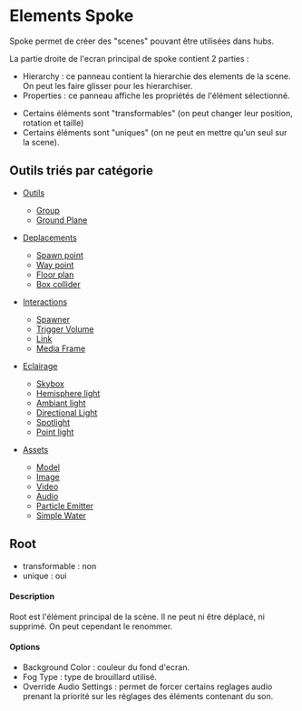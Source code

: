 # Elements Spoke
Spoke permet de créer des "scenes" pouvant être utilisées dans hubs.

La partie droite de l'ecran principal de spoke contient 2 parties :
- Hierarchy : ce panneau contient la hierarchie des elements de la scene. On peut les faire glisser pour les hierarchiser.
- Properties : ce panneau affiche les propriétés de l'élément sélectionné.

* Certains éléments sont "transformables" (on peut changer leur position, rotation et taille)
* Certains éléments sont "uniques" (on ne peut en mettre qu'un seul sur la scene).

## Outils triés par catégorie
* [Outils](fr_tools.md)
  * [Group](fr_tools.md#group)
  * [Ground Plane](fr_tools.md#ground-plane)

* [Deplacements](fr_move.md)
  * [Spawn point](fr_move.md#spawn-point)
  * [Way point](fr_move.md#way-point)
  * [Floor plan](fr_move.md#floor-plan)
  * [Box collider](fr_move.md#box-collider)

* [Interactions](fr_interactions.md)
  * [Spawner](fr_interactions.md#spawner)
  * [Trigger Volume](fr_interactions.md#trigger-volume)
  * [Link](fr_interactions.md#link)
  * [Media Frame](fr_interactions.md#media-frame)

* [Eclairage](fr_lighting.md)
  * [Skybox](fr_lighting.md#skybox)
  * [Hemisphere light](fr_lighting.md#hemisphere-light)
  * [Ambiant light](fr_lighting.md#ambiant-light)
  * [Directional Light](fr_lighting.md#directional-light)
  * [Spotlight](fr_lighting.md#spotlight)
  * [Point light](fr_lighting.md#point-light)

* [Assets](/fr_assets.md)
  * [Model](/fr_assets.md#model)
  * [Image](/fr_assets.md#image)
  * [Video](/fr_assets.md#video)
  * [Audio](/fr_assets.md#audio)
  * [Particle Emitter](/fr_assets.md#particle-emitter)
  * [Simple Water](/fr_assets.md#simple-water)

## Root
- transformable : non
- unique : oui

#### Description
Root est l'élément principal de la scène. Il ne peut ni être déplacé, ni supprimé. On peut cependant le renommer.

#### Options
* Background Color : couleur du fond d'ecran.
* Fog Type : type de brouillard utilisé.
* Override Audio Settings : permet de forcer certains reglages audio prenant la priorité sur les réglages des éléments contenant du son.
